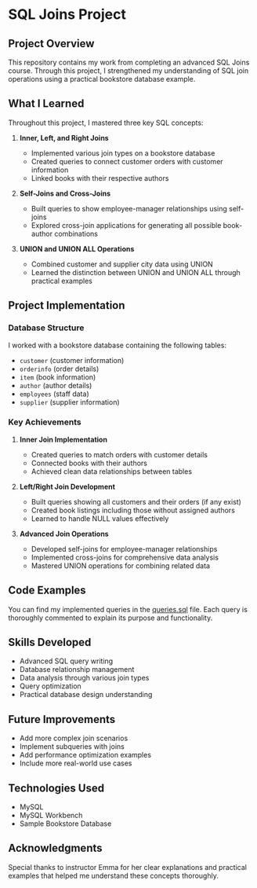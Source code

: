# SQL Joins Project

## Project Overview
This repository contains my work from completing an advanced SQL Joins course. Through this project, I strengthened my understanding of SQL join operations using a practical bookstore database example.

## What I Learned
Throughout this project, I mastered three key SQL concepts:

1. **Inner, Left, and Right Joins**
   - Implemented various join types on a bookstore database
   - Created queries to connect customer orders with customer information
   - Linked books with their respective authors

2. **Self-Joins and Cross-Joins**
   - Built queries to show employee-manager relationships using self-joins
   - Explored cross-join applications for generating all possible book-author combinations

3. **UNION and UNION ALL Operations**
   - Combined customer and supplier city data using UNION
   - Learned the distinction between UNION and UNION ALL through practical examples

## Project Implementation

### Database Structure
I worked with a bookstore database containing the following tables:
- `customer` (customer information)
- `orderinfo` (order details)
- `item` (book information)
- `author` (author details)
- `employees` (staff data)
- `supplier` (supplier information)

### Key Achievements
1. **Inner Join Implementation**
   - Created queries to match orders with customer details
   - Connected books with their authors
   - Achieved clean data relationships between tables

2. **Left/Right Join Development**
   - Built queries showing all customers and their orders (if any exist)
   - Created book listings including those without assigned authors
   - Learned to handle NULL values effectively

3. **Advanced Join Operations**
   - Developed self-joins for employee-manager relationships
   - Implemented cross-joins for comprehensive data analysis
   - Mastered UNION operations for combining related data

## Code Examples
You can find my implemented queries in the [queries.sql](queries.sql) file. Each query is thoroughly commented to explain its purpose and functionality.

## Skills Developed
- Advanced SQL query writing
- Database relationship management
- Data analysis through various join types
- Query optimization
- Practical database design understanding

## Future Improvements
- Add more complex join scenarios
- Implement subqueries with joins
- Add performance optimization examples
- Include more real-world use cases

## Technologies Used
- MySQL
- MySQL Workbench
- Sample Bookstore Database

## Acknowledgments
Special thanks to instructor Emma for her clear explanations and practical examples that helped me understand these concepts thoroughly.
